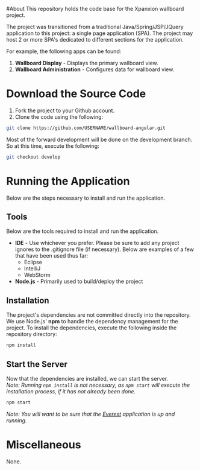 #About
This repository holds the code base for the Xpanxion wallboard project.  

The project was transitioned from a traditional Java/Spring/JSP/JQuery application to this project: a single page application (SPA). The project may host 2 or more SPA's dedicated to different sections for the application.  

For example, the following apps can be found:  

1. **Wallboard Display** - Displays the primary wallboard view. 
2. **Wallboard Administration** - Configures data for wallboard view.

# Download the Source Code
1. Fork the project to your Github account.
2. Clone the code using the following:  
```bash
git clone https://github.com/USERNAME/wallboard-angular.git
```

Most of the forward development will be done on the development branch. So at this time, execute the following:  
```bash
git checkout develop
```

# Running the Application
Below are the steps necessary to install and run the application.  

## Tools
Below are the tools required to install and run the application.  
* **IDE** - Use whichever you prefer. Please be sure to add any project ignores to the .gitignore file (if necessary). Below are examples of a few that have been used thus far:    
  * Eclipse
  * IntelliJ
  * WebStorm  
* **Node.js** - Primarily used to build/deploy the project

## Installation
The project's dependencies are not committed directly into the repository. We use Node.js' **npm** to handle the dependency management for the project. To install the dependencies, execute the following inside the repository directory:  
```bash
npm install
```

## Start the Server
Now that the dependencies are installed, we can start the server.  
*Note: Running ```npm install``` is not necessary, as ```npm start``` will execute the installation process, if it has not already been done.*  

```bash
npm start
```

*Note: You will want to be sure that the [Everest](https://github.com/xpanxion/everest) application is up and running.*  

# Miscellaneous
None.
